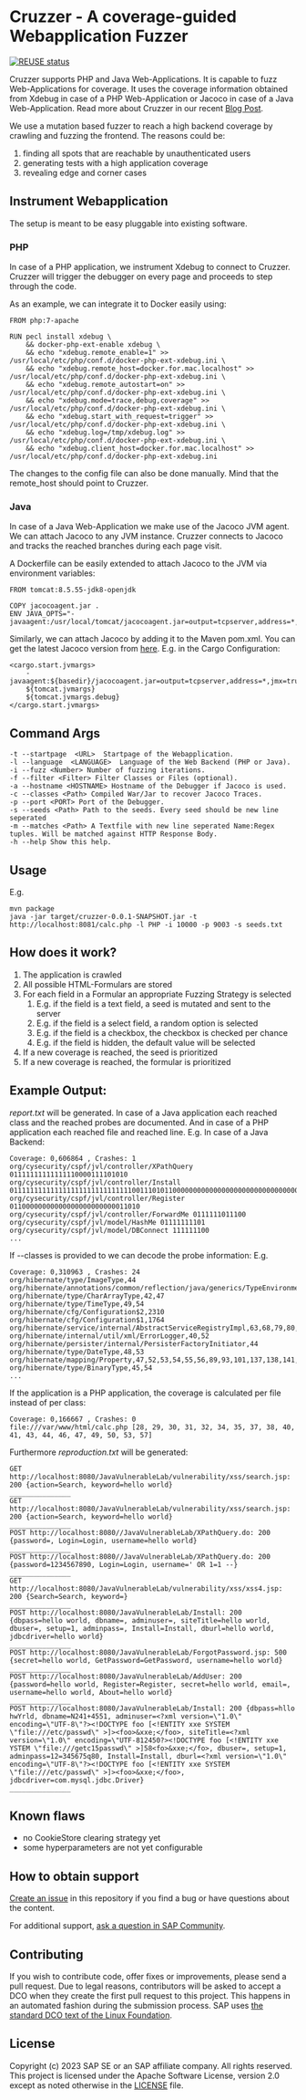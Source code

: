 # Cruzzer - A coverage-guided Webapplication Fuzzer

[![REUSE status](https://api.reuse.software/badge/github.com/SAP-samples/security-research-cruzzer)](https://api.reuse.software/info/github.com/SAP-samples/security-research-cruzzer)

Cruzzer supports PHP and Java Web-Applications. It is capable to fuzz Web-Applications for coverage.
It uses the coverage information obtained from Xdebug in case of a PHP Web-Application or Jacoco in case of a Java Web-Application.
Read more about Cruzzer in our recent [Blog Post](https://blogs.sap.com/2023/04/25/cruzzer-combining-crawling-and-coverage-guided-fuzzing-for-web-applications/).


We use a mutation based fuzzer to reach a high backend coverage by crawling and fuzzing the frontend.
The reasons could be:
1. finding all spots that are reachable by unauthenticated users
2. generating tests with a high application coverage
3. revealing edge and corner cases

## Instrument Webapplication

The setup is meant to be easy pluggable into existing software.

### PHP

In case of a PHP application, we instrument Xdebug to connect to Cruzzer. Cruzzer will trigger the debugger on every page and proceeds to step through the code.

As an example, we can integrate it to Docker easily using:
```
FROM php:7-apache

RUN pecl install xdebug \
    && docker-php-ext-enable xdebug \
    && echo "xdebug.remote_enable=1" >> /usr/local/etc/php/conf.d/docker-php-ext-xdebug.ini \
    && echo "xdebug.remote_host=docker.for.mac.localhost" >> /usr/local/etc/php/conf.d/docker-php-ext-xdebug.ini \
    && echo "xdebug.remote_autostart=on" >> /usr/local/etc/php/conf.d/docker-php-ext-xdebug.ini \
    && echo "xdebug.mode=trace,debug,coverage" >> /usr/local/etc/php/conf.d/docker-php-ext-xdebug.ini \
    && echo "xdebug.start_with_request=trigger" >> /usr/local/etc/php/conf.d/docker-php-ext-xdebug.ini \
    && echo "xdebug.log=/tmp/xdebug.log" >> /usr/local/etc/php/conf.d/docker-php-ext-xdebug.ini \
    && echo "xdebug.client_host=docker.for.mac.localhost" >> /usr/local/etc/php/conf.d/docker-php-ext-xdebug.ini
```

The changes to the config file can also be done manually. Mind that the remote_host should point to Cruzzer.

### Java

In case of a Java Web-Application we make use of the Jacoco JVM agent. We can attach Jacoco
 to any JVM instance. Cruzzer connects to Jacoco and tracks the reached branches during each page visit.

A Dockerfile can be easily extended to attach Jacoco to the JVM via environment variables:
```
FROM tomcat:8.5.55-jdk8-openjdk

COPY jacocoagent.jar .
ENV JAVA_OPTS="-javaagent:/usr/local/tomcat/jacocoagent.jar=output=tcpserver,address=*,jmx=true,dumponexit=false"                                                                                                     
```

Similarly, we can attach Jacoco by adding it to the Maven pom.xml. You can get the latest Jacoco version from [here](https://www.eclemma.org/jacoco/).
E.g. in the Cargo Configuration:

```
<cargo.start.jvmargs>
    -javaagent:${basedir}/jacocoagent.jar=output=tcpserver,address=*,jmx=true,dumponexit=false
    ${tomcat.jvmargs}
    ${tomcat.jvmargs.debug}
</cargo.start.jvmargs>
```

## Command Args
```
-t --startpage  <URL>  Startpage of the Webapplication.
-l --language  <LANGUAGE>  Language of the Web Backend (PHP or Java).
-i --fuzz <Number> Number of fuzzing iterations.
-f --filter <Filter> Filter Classes or Files (optional).
-a --hostname <HOSTNAME> Hostname of the Debugger if Jacoco is used.
-c --classes <Path> Compiled War/Jar to recover Jacoco Traces.
-p --port <PORT> Port of the Debugger.
-s --seeds <Path> Path to the seeds. Every seed should be new line seperated
-m --matches <Path> A Textfile with new line seperated Name:Regex tuples. Will be matched against HTTP Response Body.
-h --help Show this help.
```



## Usage

E.g.

```
mvn package
java -jar target/cruzzer-0.0.1-SNAPSHOT.jar -t http://localhost:8081/calc.php -l PHP -i 10000 -p 9003 -s seeds.txt
```


## How does it work?

1. The application is crawled
2. All possible HTML-Formulars are stored
3. For each field in a Formular an appropriate Fuzzing Strategy is selected
   1. E.g. if the field is a text field, a seed is mutated and sent to the server
   2. E.g. if the field is a select field, a random option is selected
   3. E.g. if the field is a checkbox, the checkbox is checked per chance
   4. E.g. if the field is hidden, the default value will be selected
4. If a new coverage is reached, the seed is prioritized
5. If a new coverage is reached, the formular is prioritized

## Example Output:

*report.txt* will be generated. In case of a Java application each reached class and the reached probes are documented.
And in case of a PHP application each reached file and reached line.
E.g.
In case of a Java Backend:
```
Coverage: 0,606864 , Crashes: 1 
org/cysecurity/cspf/jvl/controller/XPathQuery 01111111111111110000111101010
org/cysecurity/cspf/jvl/controller/Install 0111111111111111111111111111110011101011000000000000000000000000000000000000000001111111010
org/cysecurity/cspf/jvl/controller/Register 01100000000000000000000000011010
org/cysecurity/cspf/jvl/controller/ForwardMe 0111111011100
org/cysecurity/cspf/jvl/model/HashMe 01111111101
org/cysecurity/cspf/jvl/model/DBConnect 111111100
...
```
If --classes is provided to we can decode the probe information:
E.g.
```
Coverage: 0,310963 , Crashes: 24 
org/hibernate/type/ImageType,44
org/hibernate/annotations/common/reflection/java/generics/TypeEnvironmentFactory,38
org/hibernate/type/CharArrayType,42,47
org/hibernate/type/TimeType,49,54
org/hibernate/cfg/Configuration$2,2310
org/hibernate/cfg/Configuration$1,1764
org/hibernate/service/internal/AbstractServiceRegistryImpl,63,68,79,80,83,84,88,89,109,114,115,117,119,124,125,129,130,134,138,139,140,141,142,145,150,151,156,170,171,177,180,181,193,195,197,198,200,204,205,206,207,215,216
org/hibernate/internal/util/xml/ErrorLogger,40,52
org/hibernate/persister/internal/PersisterFactoryInitiator,44
org/hibernate/type/DateType,48,53
org/hibernate/mapping/Property,47,52,53,54,55,56,89,93,101,137,138,141,142,145,146,151,152,173,174,177,178,181,182,189,190,212,213,216,224,225,257,258,273,274,289,290
org/hibernate/type/BinaryType,45,54
...
```
If the application is a PHP application, the coverage is calculated per file instead of per class:
```
Coverage: 0,166667 , Crashes: 0
file:///var/www/html/calc.php [28, 29, 30, 31, 32, 34, 35, 37, 38, 40, 41, 43, 44, 46, 47, 49, 50, 53, 57]
```

Furthermore *reproduction.txt* will be generated:
```
GET http://localhost:8080/JavaVulnerableLab/vulnerability/xss/search.jsp: 200 {action=Search, keyword=hello world}
_______________
GET http://localhost:8080/JavaVulnerableLab/vulnerability/xss/search.jsp: 200 {action=Search, keyword=hello world}
_______________
POST http://localhost:8080//JavaVulnerableLab/XPathQuery.do: 200 {password=, Login=Login, username=hello world}
_______________
POST http://localhost:8080//JavaVulnerableLab/XPathQuery.do: 200 {password=1234567890, Login=Login, username=' OR 1=1 --}
_______________
GET http://localhost:8080/JavaVulnerableLab/vulnerability/xss/xss4.jsp: 200 {Search=Search, keyword=}
_______________
POST http://localhost:8080/JavaVulnerableLab/Install: 200 {dbpass=hello world, dbname=, adminuser=, siteTitle=hello world, dbuser=, setup=1, adminpass=, Install=Install, dburl=hello world, jdbcdriver=hello world}
_______________
POST http://localhost:8080/JavaVulnerableLab/ForgotPassword.jsp: 500 {secret=hello world, GetPassword=GetPassword, username=hello world}
_______________
POST http://localhost:8080/JavaVulnerableLab/AddUser: 200 {password=hello world, Register=Register, secret=hello world, email=, username=hello world, About=hello world}
_______________
POST http://localhost:8080/JavaVulnerableLab/Install: 200 {dbpass=hllo hwYrld, dbname=N241+4551, adminuser=<?xml version=\"1.0\" encoding=\"UTF-8\"?><!DOCTYPE foo [<!ENTITY xxe SYSTEM \"file:///etc/passwd\" >]><foo>&xxe;</foo>, siteTitle=<?xml version=\"1.0\" encoding=\"UTF-812450?><!DOCTYPE foo [<!ENTITY xxe YSTEM \"file:///getc15passwd\" >]58<fo>&xxe;</fo>, dbuser=, setup=1, adminpass=12=345675q80, Install=Install, dburl=<?xml version=\"1.0\" encoding=\"UTF-8\"?><!DOCTYPE foo [<!ENTITY xxe SYSTEM \"file:///etc/passwd\" >]><foo>&xxe;</foo>, jdbcdriver=com.mysql.jdbc.Driver}
_______________

```

## Known flaws
- no CookieStore clearing strategy yet
- some hyperparameters are not yet configurable

## How to obtain support

[Create an issue](https://github.com/SAP-samples/security-research-cruzzer/issues) in this repository if you find a bug or have questions about the content.

For additional support, [ask a question in SAP Community](https://answers.sap.com/questions/ask.html).

## Contributing
If you wish to contribute code, offer fixes or improvements, please send a pull request. Due to legal reasons, contributors will be asked to accept a DCO when they create the first pull request to this project. This happens in an automated fashion during the submission process. SAP uses [the standard DCO text of the Linux Foundation](https://developercertificate.org/).

## License
Copyright (c) 2023 SAP SE or an SAP affiliate company. All rights reserved. This project is licensed under the Apache Software License, version 2.0 except as noted otherwise in the [LICENSE](LICENSE) file.

